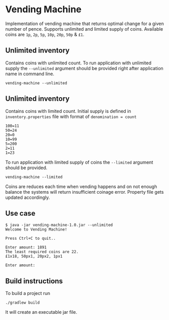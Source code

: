 # Vending Machine
Implementation of vending machine that returns optimal change for a given number of pence. Supports unlimited and limited supply of coins. Available coins are `1p`, `2p`, `5p`, `10p`, `20p`, `50p` & `£1`.

## Unlimited inventory 
Contains coins with unlimited count. To run application with unlimited supply the `--unlimited` argument should be provided right after application name in command line.   

```
vending-machine --unlimited
```
## Unlimited inventory
Contains coins with limited count. Initial supply is defined in `inventory.properties` file with format of `denomination = count`   
```
100=11
50=24
20=0
10=99
5=200
2=11
1=23

```
To run application with limited supply of coins the `--limited` argument should be provided.
```
vending-machine --limited
```
Coins are reduces each time when vending happens and on not enough balance the systems will return insufficient coinage error. Property file gets updated accordingly.
## Use case
```
$ java -jar vending-machine-1.0.jar --unlimited
Welcome to Vending Machine!

Press Ctrl+C to quit..

Enter amount: 1891
The least required coins are 22.
£1x18, 50px1, 20px2, 1px1

Enter amount:
```
## Build instructions

To build a project run
```
./gradlew build
```
It will create an executable jar file. 

